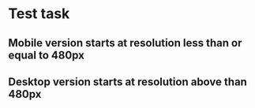 # Test task

## Mobile version starts at resolution less than or equal to 480px

## Desktop version starts at resolution above than 480px
